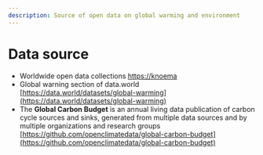 ```yaml
---
description: Source of open data on global warming and environment
---
```


# Data source

* Worldwide open data collections [https://knoema](https://knoema.com)
* Global warning section of data.world [https://data.world/datasets/global-warming](https://data.world/datasets/global-warming)
* The **Global Carbon Budget** is an annual living data publication of carbon cycle sources and sinks, generated from multiple data sources and by multiple organizations and research groups [https://github.com/openclimatedata/global-carbon-budget](https://github.com/openclimatedata/global-carbon-budget)



